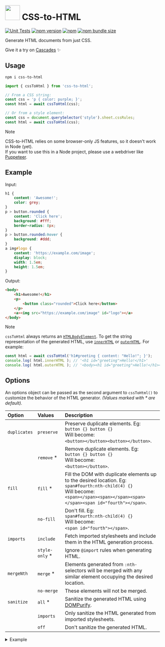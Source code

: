 # <img width="48" src="https://github.com/Cascades-CSS/CSS-to-HTML/raw/main/assets/logo.svg"> CSS-to-HTML

[![Unit Tests](https://github.com/CSS-Canvas/CSS-to-HTML/actions/workflows/unit-tests.yml/badge.svg)](https://github.com/CSS-Canvas/CSS-to-HTML/actions/workflows/unit-tests.yml) [![npm version](https://badge.fury.io/js/css-to-html.svg)](https://www.npmjs.com/package/css-to-html) [![npm](https://img.shields.io/npm/dt/css-to-html)](https://www.npmjs.com/package/css-to-html) [![npm bundle size](https://img.shields.io/bundlephobia/min/css-to-html)](https://www.npmjs.com/package/css-to-html)

Generate HTML documents from just CSS.

Give it a try on [Cascades](https://demo.cascades.app/) ✨


## Usage

```sh
npm i css-to-html
```

```js
import { cssToHtml } from 'css-to-html';

// From a CSS string:
const css = 'p { color: purple; }';
const html = await cssToHtml(css);

// Or from a style element:
const css = document.querySelector('style').sheet.cssRules;
const html = await cssToHtml(css);
```

> [!NOTE]
> CSS-to-HTML relies on some browser-only JS features, so it doesn't work in Node (yet).  
> If you want to use this in a Node project, please use a webdriver like [Puppeteer](https://pptr.dev/).

## Example

Input:
```css
h1 {
    content: 'Awesome!';
    color: grey;
}
p > button.rounded {
    content: 'Click here';
    background: #fff;
    border-radius: 8px;
}
p > button.rounded:hover {
    background: #ddd;
}
a img#logo {
    content: 'https://example.com/image';
    display: block;
    width: 1.5em;
    height: 1.5em;
}
```

Output:
```html
<body>
    <h1>Awesome!</h1>
    <p>
        <button class="rounded">Click here</button>
    </p>
    <a><img src="https://example.com/image" id="logo"></a>
</body>
```

> [!NOTE]
> `cssToHtml` always returns an [`HTMLBodyElement`](https://developer.mozilla.org/en-US/docs/Web/API/HTMLBodyElement). To get the string representation of the generated HTML, use [`innerHTML`](https://developer.mozilla.org/en-US/docs/Web/API/Element/innerHTML) or [`outerHTML`](https://developer.mozilla.org/en-US/docs/Web/API/Element/outerHTML). For example:
>
> ```js
> const html = await cssToHtml('h1#greeting { content: "Hello!"; }');
> console.log( html.innerHTML ); // '<h1 id="greeting">Hello!</h1>'
> console.log( html.outerHTML ); // '<body><h1 id="greeting">Hello!</h1></body>'
> ```


## Options

An options object can be passed as the second argument to `cssToHtml()` to customize the behavior of the HTML generator. _(Values marked with * are default)._

| Option       | Values         | Description |
| :----------- | :------------- | :---------- |
| `duplicates` | `preserve`     | Preserve duplicate elements. Eg: <br/> `button {} button {}` <br/> Will become: <br/> `<button></button><button></button>`. |
|              | `remove`     * | Remove duplicate elements. Eg: <br/> `button {} button {}` <br/> Will become: <br/> `<button></button>`. |
| `fill`       | `fill`       * | Fill the DOM with duplicate elements up to the desired location. Eg: <br/> `span#fourth:nth-child(4) {}` <br/> Will become: <br/> `<span></span><span></span><span></span><span id="fourth"></span>`. |
|              | `no-fill`      | Don't fill. Eg: <br/> `span#fourth:nth-child(4) {}` <br/> Will become: <br/> `<span id="fourth"></span>`. |
| `imports`    | `include`      | Fetch imported stylesheets and include them in the HTML generation process. |
|              | `style-only` * | Ignore `@import` rules when generating HTML. |
| `mergeNth`   | `merge`      * | Elements generated from `:nth-` selectors will be merged with any similar element occupying the desired location. |
|              | `no-merge`     | These elements will not be merged. |
| `sanitize`   | `all`        * | Sanitize the generated HTML using [DOMPurify](https://github.com/cure53/DOMPurify). |
|              | `imports`      | Only sanitize the HTML generated from imported stylesheets. |
|              | `off`          | Don't sanitize the generated HTML. |

<details>
<summary>Example</summary>

```js
import { cssToHtml, type Options } from 'css-to-html';

// An example options object (populated with default values).
const options: Options = {
    duplicates: 'remove',
    fill: 'fill',
    imports: 'style-only',
    mergeNth: 'merge',
    sanitize: 'all'
};

const css = 'p { color: purple; }';
const html = await cssToHtml(css, options);
```
</details>
